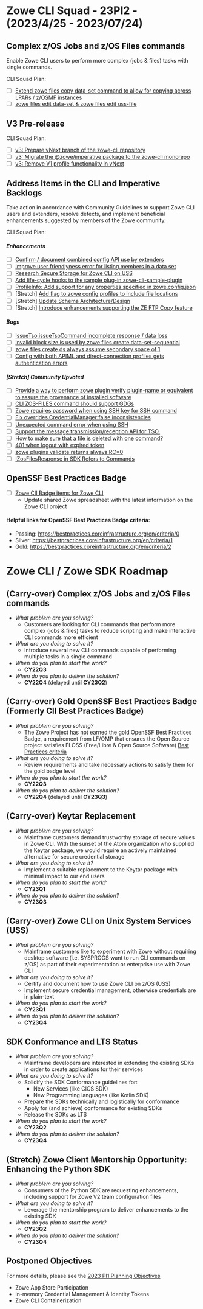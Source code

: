 # Zowe CLI Squad - 23PI2 - (2023/4/25 - 2023/07/24)

## Complex z/OS Jobs and z/OS Files commands 
Enable Zowe CLI users to perform more complex (jobs & files) tasks with single commands.

CLI Squad Plan:
- [ ] [Extend zowe files copy data-set command to allow for copying across LPARs / z/OSMF instances](https://github.com/zowe/zowe-cli/issues/1098)
- [ ] [zowe files edit data-set & zowe files edit uss-file](https://github.com/zowe/zowe-cli/issues/1097)

## V3 Pre-release

CLI Squad Plan:
- [ ] [v3: Prepare vNext branch of the zowe-cli repository](https://github.com/zowe/zowe-cli/issues/1702)
- [ ] [v3: Migrate the @zowe/imperative package to the zowe-cli monorepo](https://github.com/zowe/zowe-cli/issues/1695)
- [ ] [v3: Remove V1 profile functionality in vNext](https://github.com/zowe/zowe-cli/issues/1703)

## Address Items in the CLI and Imperative Backlogs
Take action in accordance with Community Guidelines to support Zowe CLI users and extenders, resolve defects, and implement beneficial enhancements suggested by members of the Zowe community.

CLI Squad Plan:
#### *Enhancements*
- [ ] [Confirm / document combined config API use by extenders](https://github.com/zowe/zowe-cli/issues/913)
- [ ] [Improve user friendlyness error for listing members in a data set](https://github.com/zowe/zowe-cli/issues/935)
- [ ] [Research Secure Storage for Zowe CLI on USS](https://github.com/zowe/zowe-cli/issues/1673)
- [ ] [Add life-cycle hooks to the sample plug-in zowe-cli-sample-plugin](https://github.com/zowe/zowe-cli-sample-plugin/issues/84)
- [ ] [ProfileInfo: Add support for any properties specified in zowe.config.json](https://github.com/zowe/imperative/issues/899)
- [ ] [Stretch] [Add flag to zowe config profiles to include file locations](https://github.com/zowe/zowe-cli/issues/1692)
- [ ] [Stretch] [Update Schema Architecture/Design](https://github.com/zowe/imperative/discussions/828)
- [ ] [Stretch] [Introduce enhancements supporting the ZE FTP Copy feature](https://github.com/zowe/zowe-cli-ftp-plugin/pull/131)

#### *Bugs*
- [ ] [IssueTso.issueTsoCommand incomplete response / data loss](https://github.com/zowe/zowe-cli/issues/690)
- [ ] [Invalid block size is used by zowe files create data-set-sequential](https://github.com/zowe/zowe-cli/issues/1439)
- [ ] [zowe files create ds always assume secondary space of 1 ](https://github.com/zowe/zowe-cli/issues/1595)
- [ ] [Config with both APIML and direct-connection profiles gets authentication errors](https://github.com/zowe/imperative/issues/978)

#### *[Stretch] Community Upvoted*
- [ ] [Provide a way to perform zowe plugin verify plugin-name or equivalent to assure the provenance of installed software](https://github.com/zowe/zowe-cli/issues/1326)
- [ ] [CLI ZOS-FILES command should support GDGs](https://github.com/zowe/zowe-cli/issues/969)
- [ ] [Zowe requires password when using SSH key for SSH command](https://github.com/zowe/zowe-cli/issues/1034)
- [ ] [Fix overrides.CredentialManager:false inconsistencies](https://github.com/zowe/zowe-cli/issues/1469)
- [ ] [Unexpected command error when using SSH](https://github.com/zowe/zowe-cli/issues/1031)
- [ ] [Support the message transmission/reception API for TSO.](https://github.com/zowe/zowe-cli/issues/1566)
- [ ] [How to make sure that a file is deleted with one command?](https://github.com/zowe/zowe-cli/issues/866)
- [ ] [401 when logout with expired token](https://github.com/zowe/zowe-cli/issues/1041)
- [ ] [zowe plugins validate returns always RC=0](https://github.com/zowe/zowe-cli/issues/1299)
- [ ] [IZosFilesResponse in SDK Refers to Commands](https://github.com/zowe/zowe-cli/issues/865)

## OpenSSF Best Practices Badge
- [ ] [Zowe CII Badge items for Zowe CLI](https://github.com/zowe/zowe-cli/issues/1352)
  - Update shared Zowe spreadsheet with the latest information on the Zowe CLI project

#### Helpful links for OpenSSF Best Practices Badge criteria:
- Passing: https://bestpractices.coreinfrastructure.org/en/criteria/0
- Silver: https://bestpractices.coreinfrastructure.org/en/criteria/1
- Gold: https://bestpractices.coreinfrastructure.org/en/criteria/2

# Zowe CLI / Zowe SDK Roadmap

## (Carry-over) Complex z/OS Jobs and z/OS Files commands 
- _What problem are you solving?_
  - Customers are looking for CLI commands that perform more complex (jobs & files) tasks to reduce scripting and make interactive CLI commands more efficient
- _What are you doing to solve it?_
  - Introduce several new CLI commands capable of performing multiple tasks in a single command
- _When do you plan to start the work?_
  - **CY22Q3**
- _When do you plan to deliver the solution?_
  - **CY22Q4** (delayed until **CY23Q2**)

## (Carry-over) Gold OpenSSF Best Practices Badge (Formerly CII Best Practices Badge)
- _What problem are you solving?_
  - The Zowe Project has not earned the gold OpenSSF Best Practices Badge, a requirement from LF/OMP that ensures the Open Source project satisfies FLOSS (Free/Libre & Open Source Software) [Best Practices criteria](https://bestpractices.coreinfrastructure.org/en/criteria)
- _What are you doing to solve it?_
  - Review requirements and take necessary actions to satisfy them for the gold badge level
- _When do you plan to start the work?_
  - **CY22Q3**
- _When do you plan to deliver the solution?_
  - **CY22Q4** (delayed until **CY23Q3**)

## (Carry-over) Keytar Replacement
- _What problem are you solving?_
  - Mainframe customers demand trustworthy storage of secure values in Zowe CLI. With the sunset of the Atom organization who supplied the Keytar package, we would require an actively maintained alternative for secure credential storage
- _What are you doing to solve it?_
  - Implement a suitable replacement to the Keytar package with minimal impact to our end users
- _When do you plan to start the work?_
  - **CY23Q1**
- _When do you plan to deliver the solution?_
  - **CY23Q3** 

## (Carry-over) Zowe CLI on Unix System Services (USS)
- _What problem are you solving?_
  - Mainframe customers like to experiment with Zowe without requiring desktop software (i.e. SYSPROGS want to run CLI commands on z/OS) as part of their experimentation or enterprise use with Zowe CLI
- _What are you doing to solve it?_
  - Certify and document how to use Zowe CLI on z/OS (USS)
  - Implement secure credential management, otherwise credentials are in plain-text
- _When do you plan to start the work?_
  - **CY23Q1**
- _When do you plan to deliver the solution?_
  - **CY23Q4**

## SDK Conformance and LTS Status
- _What problem are you solving?_
  - Mainframe developers are interested in extending the existing SDKs in order to create applications for their services
- _What are you doing to solve it?_
  - Solidify the SDK Conformance guidelines for:
    - New Services (like CICS SDK)
    - New Programming languages (like Kotlin SDK)
  - Prepare the SDKs technically and logistically for conformance
  - Apply for (and achieve) conformance for existing SDKs
  - Release the SDKs as LTS
- _When do you plan to start the work?_
  - **CY23Q2**
- _When do you plan to deliver the solution?_
  - **CY23Q4** 

## (Stretch) Zowe Client Mentorship Opportunity: Enhancing the Python SDK
- _What problem are you solving?_
  - Consumers of the Python SDK are requesting enhancements, including support for Zowe V2 team configuration files
- _What are you doing to solve it?_
  - Leverage the mentorship program to deliver enhancements to the existing SDK
- _When do you plan to start the work?_
  - **CY23Q2**
- _When do you plan to deliver the solution?_
  - **CY23Q4**

## Postponed Objectives
For more details, please see the [2023 PI1 Planning Objectives](https://github.com/zowe/community/blob/master/Project%20Management/PI%20Planning/23PI1%20Planning/PI%20Planning%20Preparation%20by%20Squad/Zowe%20CLI%20Squad%20-%2023PI1%20Objectives.md)
- Zowe App Store Participation
- In-memory Credential Management & Identity Tokens
- Zowe CLI Containerization
